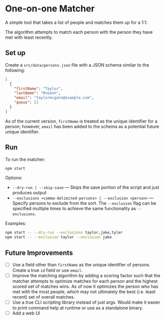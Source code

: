 # One-on-one Matcher

A simple tool that takes a list of people and matches them up for a 1:1.

The algorithm attempts to match each person with the person they have met with least recently.

## Set up

Create a `src/data/persons.json` file with a JSON schema similar to the following:

```json
[
  {
    "firstName": "Taylor",
    "lastName": "McGann",
    "email": "taylormcgann@example.com",
    "queue": []
  }
]
```

As of the current version, `firstName` is treated as the unique identifier for a person; however, `email` has been added to the schema as a potential future unique identifier.

## Run

To run the matcher:

```bash
npm start
```

Options:

- `--dry-run | --skip-save` — Skips the save portion of the script and just produces output
- `--exclusions <comma-delimited-persons> | --exclusion <person>` — Specify persons to exclude from the sort. The `--exclusion` flag can be specified multiple times to achieve the same functionality as `--exclusions`.

Examples:

```bash
npm start -- --dry-run --exclusions taylor,jake,tyler
npm start -- --exclusion taylor --exclusion jake
```

## Future Improvements

- [ ] Use a field other than `firstName` as the unique identifier of persons. Create a true `id` field or use `email`.
- [ ] Improve the matching algorithm by adding a scoring factor such that the matcher attempts to optimize matches for each person and the highest scored set of matches wins. As of now it optimizes the person who has met with the most people, which may not ultimately the best (i.e. least recent) set of overall matches.
- [ ] Use a true CLI scripting library instead of just args. Would make it easier to print command help at runtime or use as a standalone binary.
- [ ] Add a web UI

